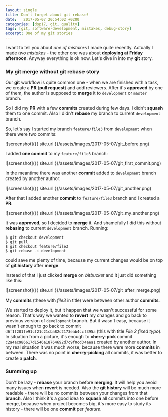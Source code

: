 ```yaml
---
layout: single
title: Don't forget about git rebase!
date:   2017-05-07 20:54:02 +0200
categories: [dsp17, git, quality]
tags: [git, software-development, mistakes, debug-story]
excerpt: One of my git stories
---
```


I want to tell you about *one of mistakes* I made quite recently. Actually I
made *two mistakes* - the other one was about **deploying at Friday afternoon**.
Anyway everything is ok now. Let's dive in into my **git** story.

### My **git merge** without **git rebase** story

Our **git** workflow is quite common one - when we are finished with a task, we
create a **PR** (**pull request**) and add reviewers. After it's **approved**
by one of them, the author is supposed to **merge** it to `development` or `master` branch.

So I did my **PR** with a few **commits** created during few days. I didn't **squash** them
to one commit. Also I didn't **rebase** my branch to current `development` branch.

So, let's say I started my branch `feature/file3` from `development` when there were two commits:

![screenshot]({{ site.url }}/assets/images/2017-05-07/git_before.png)

I added **one commit** to my `feature/file3` branch:

![screenshot]({{ site.url }}/assets/images/2017-05-07/git_first_commit.png)

In the meantime there was another **commit** added to `development` branch created by
another author:

![screenshot]({{ site.url }}/assets/images/2017-05-07/git_another.png)

After that I added another **commit** to `feature/file3` branch and I created a **PR**:

![screenshot]({{ site.url }}/assets/images/2017-05-07/git_my_another.png)

It was **approved**, so I decided to **merge** it. And shamefully I did this without **rebasing**
to current `development` branch. Running:

    $ git checkout development
    $ git pull
    $ git checkout feature/file3
    $ git rebase -i development

could save me plenty of time, because my current changes would be on top
of **git history** after **merge**.

Instead of that I just clicked **merge** on *bitbucket* and it just did something like this:

![screenshot]({{ site.url }}/assets/images/2017-05-07/git_after_merge.png)

My **commits** (these with *file3* in title) were between other author **commits**.

We started to deploy it, but it happen that we wasn't successful for some reason. That's way
we wanted to **revert** my changes and go back to previous version of `development` branch.
But it wasn't easy, because it wasn't enough to go back to commit
`d6f1f201fe91cf21c21cba82c2173eab4ccf395a` (this with title *File 2 fixed typo*).
In situation from a picture,
it's enough to **cherry-pick** commit `c2a4ac986617d1546a18764692d7c9f0cd34aea1`
created by another author. In my real situation it was much worse, because
there were more **commits** in between. There was no point in **cherry-picking** all commits,
it was better to create a **patch**.

### Summing up

Don't be lazy - **rebase** your branch before **merging**. It will help you avoid
many issues when **revert** is needed. Also the **git history** will be much more readable -
there will be no commits between your changes from that **branch**. Also I think
it's a good idea to **squash** all commits into one before merge, because
when project becomes big, it's more easy to study its history - there will be
one **commit** per *feature*.
